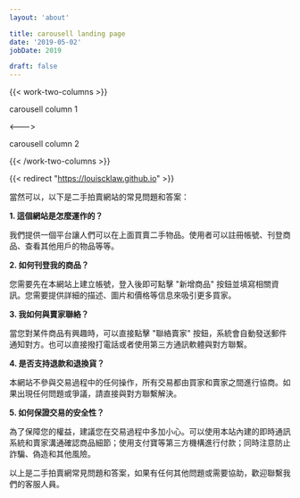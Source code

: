 ```yaml
---
layout: 'about'

title: carousell landing page
date: '2019-05-02'
jobDate: 2019

draft: false
---
```


{{< work-two-columns >}}

carousell column 1

<---> <!-- magic separator, between columns -->

carousell column 2

{{< /work-two-columns >}}

{{< redirect "https://louiscklaw.github.io" >}}


當然可以，以下是二手拍賣網站的常見問題和答案：

**1. 這個網站是怎麼運作的？**

我們提供一個平台讓人們可以在上面買賣二手物品。使用者可以註冊帳號、刊登商品、查看其他用戶的物品等等。

**2. 如何刊登我的商品？**

您需要先在本網站上建立帳號，登入後即可點擊 "新增商品" 按鈕並填寫相關資訊。您需要提供詳細的描述、圖片和價格等信息來吸引更多買家。

**3. 我如何與賣家聯絡？**

當您對某件商品有興趣時，可以直接點擊 "聯絡賣家" 按鈕，系統會自動發送郵件通知對方。也可以直接撥打電話或者使用第三方通訊軟體與對方聯繫。

**4. 是否支持退款和退換貨？**

本網站不參與交易過程中的任何操作，所有交易都由買家和賣家之間進行協商。如果出現任何問題或爭議，請直接與對方聯繫解決。

**5. 如何保證交易的安全性？**

為了保障您的權益，建議您在交易過程中多加小心。可以使用本站內建的即時通訊系統和賣家溝通確認商品細節；使用支付寶等第三方機構進行付款；同時注意防止詐騙、偽造和其他風險。

以上是二手拍賣網常見問題和答案，如果有任何其他問題或需要協助，歡迎聯繫我們的客服人員。